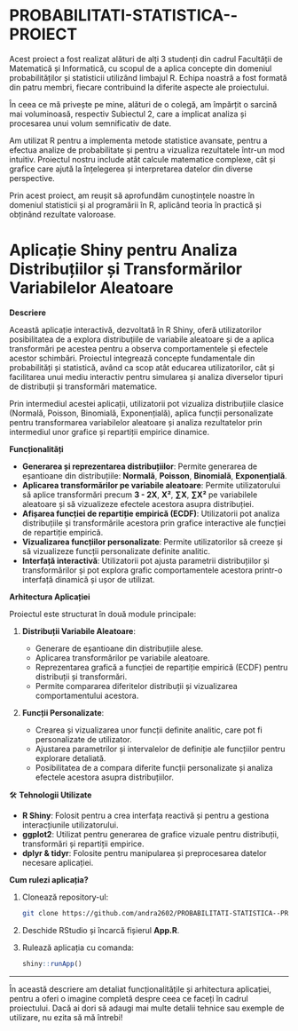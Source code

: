 # PROBABILITATI-STATISTICA--PROIECT

Acest proiect a fost realizat alături de alți 3 studenți din cadrul Facultății de Matematică și Informatică, cu scopul de a aplica concepte din domeniul probabilităților și statisticii utilizând limbajul R. Echipa noastră a fost formată din patru membri, fiecare contribuind la diferite aspecte ale proiectului.

În ceea ce mă privește pe mine, alături de o colegă, am împărțit o sarcină mai voluminoasă, respectiv Subiectul 2, care a implicat analiza și procesarea unui volum semnificativ de date.

Am utilizat R pentru a implementa metode statistice avansate, pentru a efectua analize de probabilitate și pentru a vizualiza rezultatele într-un mod intuitiv. Proiectul nostru include atât calcule matematice complexe, cât și grafice care ajută la înțelegerea și interpretarea datelor din diverse perspective.

Prin acest proiect, am reușit să aprofundăm cunoștințele noastre în domeniul statisticii și al programării în R, aplicând teoria în practică și obținând rezultate valoroase.



# Aplicație Shiny pentru Analiza Distribuțiilor și Transformărilor Variabilelor Aleatoare

**Descriere**

Această aplicație interactivă, dezvoltată în R Shiny, oferă utilizatorilor posibilitatea de a explora distribuțiile de variabile aleatoare și de a aplica transformări pe acestea pentru a observa comportamentele și efectele acestor schimbări. Proiectul integrează concepte fundamentale din probabilități și statistică, având ca scop atât educarea utilizatorilor, cât și facilitarea unui mediu interactiv pentru simularea și analiza diverselor tipuri de distribuții și transformări matematice.

Prin intermediul acestei aplicații, utilizatorii pot vizualiza distribuțiile clasice (Normală, Poisson, Binomială, Exponențială), aplica funcții personalizate pentru transformarea variabilelor aleatoare și analiza rezultatelor prin intermediul unor grafice și repartiții empirice dinamice.

**Funcționalități**

- **Generarea și reprezentarea distribuțiilor**: Permite generarea de eșantioane din distribuțiile: **Normală**, **Poisson**, **Binomială**, **Exponențială**.
- **Aplicarea transformărilor pe variabile aleatoare**: Permite utilizatorului să aplice transformări precum **3 - 2X**, **X²**, **∑X**, **∑X²** pe variabilele aleatoare și să vizualizeze efectele acestora asupra distribuției.
- **Afișarea funcției de repartiție empirică (ECDF)**: Utilizatorii pot analiza distribuțiile și transformările acestora prin grafice interactive ale funcției de repartiție empirică.
- **Vizualizarea funcțiilor personalizate**: Permite utilizatorilor să creeze și să vizualizeze funcții personalizate definite analitic.
- **Interfață interactivă**: Utilizatorii pot ajusta parametrii distribuțiilor și transformărilor și pot explora grafic comportamentele acestora printr-o interfață dinamică și ușor de utilizat.

**Arhitectura Aplicației**

Proiectul este structurat în două module principale:

1. **Distribuții Variabile Aleatoare**:
   - Generare de eșantioane din distribuțiile alese.
   - Aplicarea transformărilor pe variabile aleatoare.
   - Reprezentarea grafică a funcției de repartiție empirică (ECDF) pentru distribuții și transformări.
   - Permite compararea diferitelor distribuții și vizualizarea comportamentului acestora.

2. **Funcții Personalizate**:
   - Crearea și vizualizarea unor funcții definite analitic, care pot fi personalizate de utilizator.
   - Ajustarea parametrilor și intervalelor de definiție ale funcțiilor pentru explorare detaliată.
   - Posibilitatea de a compara diferite funcții personalizate și analiza efectele acestora asupra distribuțiilor.

🛠️ **Tehnologii Utilizate**

- **R Shiny**: Folosit pentru a crea interfața reactivă și pentru a gestiona interacțiunile utilizatorului.
- **ggplot2**: Utilizat pentru generarea de grafice vizuale pentru distribuții, transformări și repartiții empirice.
- **dplyr & tidyr**: Folosite pentru manipularea și preprocesarea datelor necesare aplicației.

**Cum rulezi aplicația?**

1. Clonează repository-ul:
   ```bash
   git clone https://github.com/andra2602/PROBABILITATI-STATISTICA--PROIECT.git
   ```

2. Deschide RStudio și încarcă fișierul **App.R**.

3. Rulează aplicația cu comanda:
   ```r
   shiny::runApp()
   ```

---

În această descriere am detaliat funcționalitățile și arhitectura aplicației, pentru a oferi o imagine completă despre ceea ce faceți în cadrul proiectului. Dacă ai dori să adaugi mai multe detalii tehnice sau exemple de utilizare, nu ezita să mă întrebi!
